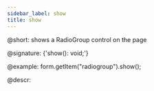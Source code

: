 ```yaml
---
sidebar_label: show
title: show
---          
```


@short: shows a RadioGroup control on the page

@signature: {'show(): void;'}

@example:
form.getItem("radiogroup").show();



@descr:


